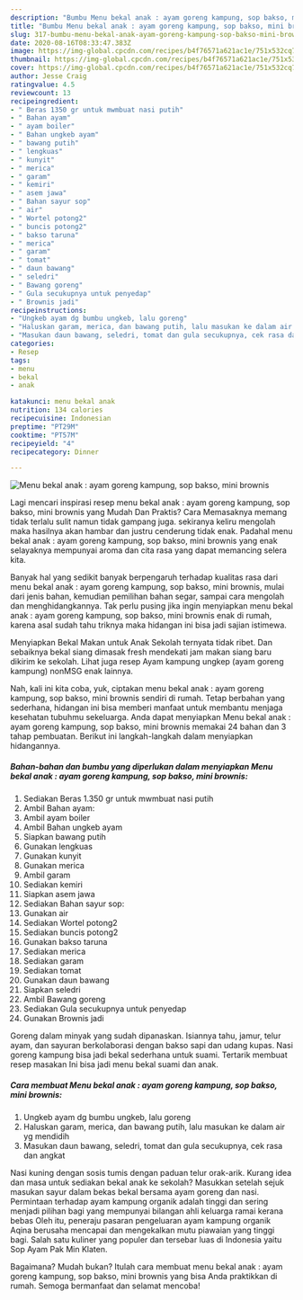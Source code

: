```yaml
---
description: "Bumbu Menu bekal anak : ayam goreng kampung, sop bakso, mini brownis | Cara Bikin Menu bekal anak : ayam goreng kampung, sop bakso, mini brownis Yang Enak Dan Lezat"
title: "Bumbu Menu bekal anak : ayam goreng kampung, sop bakso, mini brownis | Cara Bikin Menu bekal anak : ayam goreng kampung, sop bakso, mini brownis Yang Enak Dan Lezat"
slug: 317-bumbu-menu-bekal-anak-ayam-goreng-kampung-sop-bakso-mini-brownis-cara-bikin-menu-bekal-anak-ayam-goreng-kampung-sop-bakso-mini-brownis-yang-enak-dan-lezat
date: 2020-08-16T08:33:47.383Z
image: https://img-global.cpcdn.com/recipes/b4f76571a621ac1e/751x532cq70/menu-bekal-anak-ayam-goreng-kampung-sop-bakso-mini-brownis-foto-resep-utama.jpg
thumbnail: https://img-global.cpcdn.com/recipes/b4f76571a621ac1e/751x532cq70/menu-bekal-anak-ayam-goreng-kampung-sop-bakso-mini-brownis-foto-resep-utama.jpg
cover: https://img-global.cpcdn.com/recipes/b4f76571a621ac1e/751x532cq70/menu-bekal-anak-ayam-goreng-kampung-sop-bakso-mini-brownis-foto-resep-utama.jpg
author: Jesse Craig
ratingvalue: 4.5
reviewcount: 13
recipeingredient:
- " Beras 1350 gr untuk mwmbuat nasi putih"
- " Bahan ayam"
- " ayam boiler"
- " Bahan ungkeb ayam"
- " bawang putih"
- " lengkuas"
- " kunyit"
- " merica"
- " garam"
- " kemiri"
- " asem jawa"
- " Bahan sayur sop"
- " air"
- " Wortel potong2"
- " buncis potong2"
- " bakso taruna"
- " merica"
- " garam"
- " tomat"
- " daun bawang"
- " seledri"
- " Bawang goreng"
- " Gula secukupnya untuk penyedap"
- " Brownis jadi"
recipeinstructions:
- "Ungkeb ayam dg bumbu ungkeb, lalu goreng"
- "Haluskan garam, merica, dan bawang putih, lalu masukan ke dalam air yg mendidih"
- "Masukan daun bawang, seledri, tomat dan gula secukupnya, cek rasa dan angkat"
categories:
- Resep
tags:
- menu
- bekal
- anak

katakunci: menu bekal anak 
nutrition: 134 calories
recipecuisine: Indonesian
preptime: "PT29M"
cooktime: "PT57M"
recipeyield: "4"
recipecategory: Dinner

---
```



![Menu bekal anak : ayam goreng kampung, sop bakso, mini brownis](https://img-global.cpcdn.com/recipes/b4f76571a621ac1e/751x532cq70/menu-bekal-anak-ayam-goreng-kampung-sop-bakso-mini-brownis-foto-resep-utama.jpg)

Lagi mencari inspirasi resep menu bekal anak : ayam goreng kampung, sop bakso, mini brownis yang Mudah Dan Praktis? Cara Memasaknya memang tidak terlalu sulit namun tidak gampang juga. sekiranya keliru mengolah maka hasilnya akan hambar dan justru cenderung tidak enak. Padahal menu bekal anak : ayam goreng kampung, sop bakso, mini brownis yang enak selayaknya mempunyai aroma dan cita rasa yang dapat memancing selera kita.

Banyak hal yang sedikit banyak berpengaruh terhadap kualitas rasa dari menu bekal anak : ayam goreng kampung, sop bakso, mini brownis, mulai dari jenis bahan, kemudian pemilihan bahan segar, sampai cara mengolah dan menghidangkannya. Tak perlu pusing jika ingin menyiapkan menu bekal anak : ayam goreng kampung, sop bakso, mini brownis enak di rumah, karena asal sudah tahu triknya maka hidangan ini bisa jadi sajian istimewa.

Menyiapkan Bekal Makan untuk Anak Sekolah ternyata tidak ribet. Dan sebaiknya bekal siang dimasak fresh mendekati jam makan siang baru dikirim ke sekolah. Lihat juga resep Ayam kampung ungkep (ayam goreng kampung) nonMSG enak lainnya.


Nah, kali ini kita coba, yuk, ciptakan menu bekal anak : ayam goreng kampung, sop bakso, mini brownis sendiri di rumah. Tetap berbahan yang sederhana, hidangan ini bisa memberi manfaat untuk membantu menjaga kesehatan tubuhmu sekeluarga. Anda dapat menyiapkan Menu bekal anak : ayam goreng kampung, sop bakso, mini brownis memakai 24 bahan dan 3 tahap pembuatan. Berikut ini langkah-langkah dalam menyiapkan hidangannya.

<!--inarticleads1-->

##### Bahan-bahan dan bumbu yang diperlukan dalam menyiapkan Menu bekal anak : ayam goreng kampung, sop bakso, mini brownis:

1. Sediakan  Beras 1.350 gr untuk mwmbuat nasi putih
1. Ambil  Bahan ayam:
1. Ambil  ayam boiler
1. Ambil  Bahan ungkeb ayam
1. Siapkan  bawang putih
1. Gunakan  lengkuas
1. Gunakan  kunyit
1. Gunakan  merica
1. Ambil  garam
1. Sediakan  kemiri
1. Siapkan  asem jawa
1. Sediakan  Bahan sayur sop:
1. Gunakan  air
1. Sediakan  Wortel potong2
1. Sediakan  buncis potong2
1. Gunakan  bakso taruna
1. Sediakan  merica
1. Sediakan  garam
1. Sediakan  tomat
1. Gunakan  daun bawang
1. Siapkan  seledri
1. Ambil  Bawang goreng
1. Sediakan  Gula secukupnya untuk penyedap
1. Gunakan  Brownis jadi


Goreng dalam minyak yang sudah dipanaskan. Isiannya tahu, jamur, telur ayam, dan sayuran berkolaborasi dengan bakso sapi dan udang kupas. Nasi goreng kampung bisa jadi bekal sederhana untuk suami. Tertarik membuat resep masakan Ini bisa jadi menu bekal suami dan anak. 

<!--inarticleads2-->

##### Cara membuat Menu bekal anak : ayam goreng kampung, sop bakso, mini brownis:

1. Ungkeb ayam dg bumbu ungkeb, lalu goreng
1. Haluskan garam, merica, dan bawang putih, lalu masukan ke dalam air yg mendidih
1. Masukan daun bawang, seledri, tomat dan gula secukupnya, cek rasa dan angkat


Nasi kuning dengan sosis tumis dengan paduan telur orak-arik. Kurang idea dan masa untuk sediakan bekal anak ke sekolah? Masukkan setelah sejuk masukan sayur dalam bekas bekal bersama ayam goreng dan nasi. Permintaan terhadap ayam kampung organik adalah tinggi dan sering menjadi pilihan bagi yang mempunyai bilangan ahli keluarga ramai kerana bebas Oleh itu, peneraju pasaran pengeluaran ayam kampung organik Aqina berusaha mencapai dan mengekalkan mutu piawaian yang tinggi bagi. Salah satu kuliner yang populer dan tersebar luas di Indonesia yaitu Sop Ayam Pak Min Klaten. 

Bagaimana? Mudah bukan? Itulah cara membuat menu bekal anak : ayam goreng kampung, sop bakso, mini brownis yang bisa Anda praktikkan di rumah. Semoga bermanfaat dan selamat mencoba!
